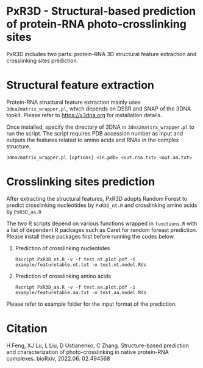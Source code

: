 # PxR3D - Structural-based prediction of protein-RNA photo-crosslinking sites

PxR3D includes two parts: protein-RNA 3D structural feature extraction and crosslinking sites prediction.

# Structural feature extraction
Protein-RNA structural feature extraction mainly uses `3dna2matrix_wrapper.pl`, which depends on DSSR and SNAP of the 3DNA tookit. Please refer to https://x3dna.org for installation details. 

Once installed, specify the directory of 3DNA in `3dna2matirx_wrapper.pl` to run the script. The script requires PDB accession number as input and outputs the features related to amino acids and RNAs in the complex structure. 

`3dna2matrix_wrapper.pl [options] <in.pdb> <out.rna.txt> <out.aa.txt>`

# Crosslinking sites prediction
After extracting the structural features, PxR3D adopts Random Forest to predict crosslinking nucleotides by `PxR3D_nt.R` and crosslinking amino acids by `PxR3D_aa.R `

The two R scripts depend on various functions wrapped in `functions.R` with a list of dependent R packages such as Caret for random foreast prediction. Please install these packages first before running the codes below. 
1. Prediction of crosslinking nucleotides
    
    `Rscript PxR3D_nt.R -v -f test.nt.plot.pdf -i example/featuretable.nt.txt -o test.nt.model.Rds`
2. Prediction of crosslinking amino acids
   
   `Rscript PxR3D_aa.R -v -f test.aa.plot.pdf -i example/featuretable.aa.txt -o test.aa.model.Rds`

Please refer to example folder for the input format of the prediction. 

# Citation
H Feng, XJ Lu, L Liu, D Ustianenko, C Zhang. Structure-based prediction and characterization of photo-crosslinking in native protein-RNA complexes. bioRxiv,  2022.06. 02.494568